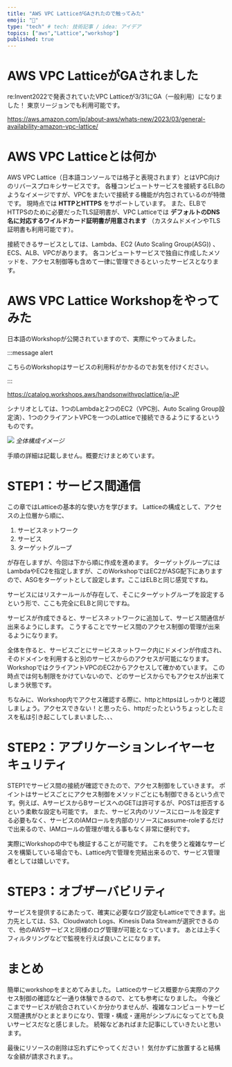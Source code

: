 ```yaml
---
title: "AWS VPC LatticeがGAされたので触ってみた"
emoji: "🌟"
type: "tech" # tech: 技術記事 / idea: アイデア
topics: ["aws","Lattice","workshop"]
published: true
---
```


# AWS VPC LatticeがGAされました

re:Invent2022で発表されていたVPC Latticeが3/31にGA（一般利用）になりました！
東京リージョンでも利用可能です。

https://aws.amazon.com/jp/about-aws/whats-new/2023/03/general-availability-amazon-vpc-lattice/


# AWS VPC Latticeとは何か

AWS VPC Lattice（日本語コンソールでは格子と表現されます）とはVPC向けのリバースプロキシサービスです。
各種コンピュートサービスを接続するELBのようなイメージですが、VPCをまたいで接続する機能が内包されているのが特徴です。
現時点では **HTTPとHTTPS** をサポートしています。
また、ELBでHTTPSのために必要だったTLS証明書が、VPC Latticeでは **デフォルトのDNS名に対応するワイルドカード証明書が用意されます** （カスタムドメインやTLS証明書も利用可能です）。

接続できるサービスとしては、Lambda、EC2 (Auto Scaling Group(ASG)) 、ECS、ALB、VPCがあります。
各コンピュートサービスで独自に作成したメソッドを、アクセス制御等も含めて一律に管理できるといったサービスとなります。


# AWS VPC Lattice Workshopをやってみた

日本語のWorkshopが公開されていますので、実際にやってみました。

:::message alert 

こちらのWorkshopはサービスの利用料がかかるのでお気を付けください。

:::

https://catalog.workshops.aws/handsonwithvpclattice/ja-JP


シナリオとしては、1つのLambdaと2つのEC2（VPC別、Auto Scaling Group設定済）、1つのクライアントVPCを一つのLatticeで接続できるようにするというものです。

<!--イメージ図-->
![](https://storage.googleapis.com/zenn-user-upload/f8631fd0caff-20230429.png)
*全体構成イメージ*

手順の詳細は記載しません。概要だけまとめています。


# STEP1：サービス間通信

この章ではLatticeの基本的な使い方を学びます。
Latticeの構成として、アクセスの上位層から順に、

1. サービスネットワーク
2. サービス
3. ターゲットグループ

が存在しますが、今回は下から順に作成を進めます。
ターゲットグループにはLambdaやEC2を指定しますが、このWorkshopではEC2がASG配下にありますので、ASGをターゲットとして設定します。ここはELBと同じ感覚ですね。

サービスにはリスナールールが存在して、そこにターゲットグループを設定するという形で、ここも完全にELBと同じですね。

サービスが作成できると、サービスネットワークに追加して、サービス間通信が出来るようにします。
こうすることでサービス間のアクセス制御の管理が出来るようになります。

全体を作ると、サービスごとにサービスネットワーク内にドメインが作成され、そのドメインを利用すると別のサービスからのアクセスが可能になります。
WorkshopではクライアントVPCのEC2からアクセスして確かめています。
この時点では何も制限をかけていないので、どのサービスからでもアクセスが出来てしまう状態です。

ちなみに、Workshop内でアクセス確認する際に、httpとhttpsはしっかりと確認しましょう。アクセスできない！と思ったら、httpだったというちょっとしたミスを私は引き起こしてしまいました、、、


# STEP2：アプリケーションレイヤーセキュリティ

STEP1でサービス間の接続が確認できたので、アクセス制御をしていきます。
ポイントはサービスごとにアクセス制御をメソッドごとにも制御できるという点です。例えば、AサービスからBサービスへのGETは許可するが、POSTは拒否するという柔軟な設定も可能です。
また、サービス内のリソースにロールを設定する必要もなく、サービスのIAMロールを内部のリソースにassume-roleするだけで出来るので、IAMロールの管理が増える事もなく非常に便利です。

実際にWorkshopの中でも検証することが可能です。
これを使うと複雑なサービスを構築している場合でも、Lattice内で管理を完結出来るので、サービス管理者としては嬉しいです。


# STEP3：オブザーバビリティ

サービスを提供するにあたって、確実に必要なログ設定もLatticeでできます。出力先としては、S3、Cloudwatch Logs、Kinesis Data Streamが選択できるので、他のAWSサービスと同様のログ管理が可能となっています。
あとは上手くフィルタリングなどで監視を行えば良いことになります。


# まとめ

簡単にworkshopをまとめてみました。
Latticeのサービス概要から実際のアクセス制御の確認など一通り体験できるので、とても参考になりました。
今後どこまでサービスが統合されていくか分かりませんが、複雑なコンピュートサービス間連携がひとまとまりになり、管理・構成・運用がシンプルになってとても良いサービスだなと感じました。
続報などあればまた記事にしていきたいと思います。

最後にリソースの削除は忘れずにやってください！
気付かずに放置すると結構な金額が請求されます。。
